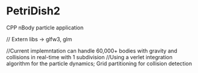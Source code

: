 # PetriDish2
CPP nBody particle application

// Extern libs -> glfw3, glm

//Current implemntation can handle 60,000+ bodies with gravity and collisions in real-time with 1 subdivision
//Using a verlet integration algorithm for the particle dynamics; Grid partitioning for collision detection
